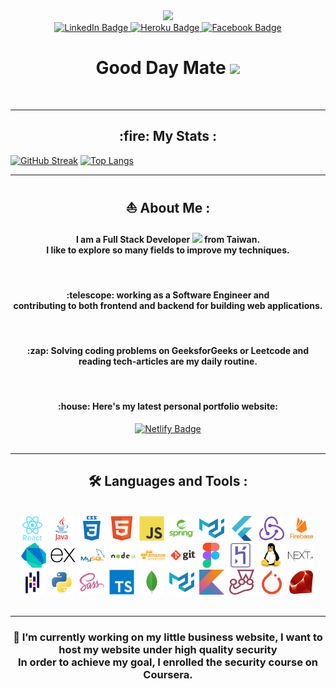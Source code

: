 <div id="header" align="center">
  	<img src="https://media.giphy.com/media/HwBlFQZFcAoUcPHZdX/giphy.gif" width="100"/>  	
</div>

<div id="badges" align="center">
	  <a href="https://www.linkedin.com/in/lf2lf2kk/">
			<img src="https://img.shields.io/badge/FuSheng-blue?style=for-the-badge&logo=linkedin&logoColor=white" alt="LinkedIn Badge"/>
	  </a>
	  <a href="https://broccolimedia.net/">
			<img src="https://img.shields.io/badge/BroccoliMedia-orange?style=for-the-badge&logo=heroku&logoColor=white" alt="Heroku Badge"/>
	  </a>
	  <a href="https://www.facebook.com/fusheng902">
			<img src="https://img.shields.io/badge/FuSheng-blue?style=for-the-badge&logo=facebook&logoColor=white" alt="Facebook Badge"/>
	  </a>
</div>

<h1 align="center">
	Good Day Mate
   	<img src="https://media.giphy.com/media/hvRJCLFzcasrR4ia7z/giphy.gif" width="30px"/>
</h1>

<div align="center">
	<img src="https://komarev.com/ghpvc/?username=FuShengK&style=flat-square&color=blue" alt=""/>
</div>

---

<h2 align="center">
	:fire: My Stats :
</h2>

[![GitHub Streak](http://github-readme-streak-stats.herokuapp.com?user=FuShengK&theme=dark&background=193240)](https://git.io/streak-stats)
[![Top Langs](https://github-readme-stats.vercel.app/api/top-langs/?username=FuShengK&show_icons=true&layout=compact&theme=vision-friendly-dark)](https://github.com/anuraghazra/github-readme-stats)
<br/>

---

<h2 align="center">
	⛵ About Me :
</h2>

<h4 align="center">
	I am a Full Stack Developer <img src="https://media.giphy.com/media/WUlplcMpOCEmTGBtBW/giphy.gif" width="30"> from Taiwan.  <br/>
	I like to explore so many fields to improve my techniques.
</h4>
<br/>
<h4 align="center">
	:telescope: working as a Software Engineer and <br/>
				contributing to both frontend and backend for building web applications.
</h4>
<br/>
<h4 align="center">
	:zap: Solving coding problems on GeeksforGeeks or Leetcode and <br/> 
				reading tech-articles are my daily routine.
</h4>
<br/>
<h4 align="center">
	:house: Here's my latest personal portfolio website:
</h4>
<div align="center">
	<a href="https://fusheng.info/">
		<img src="https://img.shields.io/badge/FuSheng-blue?style=for-the-badge&logo=Netlify&logoColor=white" width="20%" height="20%" alt="Netlify Badge"/>
	</a>
</div>	
<br/>

---

<h2 align="center">
	🛠️ Languages and Tools :
</h2>
<br/>

<!-- Dev Icon import Sample -->
<!-- <img src="https://github.com/devicons/devicon/blob/master/icons//-original.svg" title=""  alt="" width="40" height="40"/>&nbsp; -->

<div align="center">
	<img src="https://github.com/devicons/devicon/blob/master/icons/react/react-original-wordmark.svg" title="React" alt="React" width="40" height="40"/>&nbsp;
	<img src="https://github.com/devicons/devicon/blob/master/icons/java/java-original-wordmark.svg" title="Java" alt="Java" width="40" height="40"/>&nbsp;
	<img src="https://github.com/devicons/devicon/blob/master/icons/css3/css3-plain-wordmark.svg"  title="CSS3" alt="CSS" width="40" height="40"/>&nbsp;
	<img src="https://github.com/devicons/devicon/blob/master/icons/html5/html5-original.svg" title="HTML5" alt="HTML" width="40" height="40"/>&nbsp;
	<img src="https://github.com/devicons/devicon/blob/master/icons/javascript/javascript-original.svg" title="JavaScript" alt="JavaScript" width="40" height="40"/>&nbsp;
	<img src="https://github.com/devicons/devicon/blob/master/icons/spring/spring-original-wordmark.svg" title="Spring" alt="Spring" width="40" height="40"/>&nbsp;
	<img src="https://github.com/devicons/devicon/blob/master/icons/materialui/materialui-original.svg" title="Material UI" alt="Material UI" width="40" height="40"/>&nbsp;
	<img src="https://github.com/devicons/devicon/blob/master/icons/flutter/flutter-original.svg" title="Flutter" alt="Flutter" width="40" height="40"/>&nbsp;
	<img src="https://github.com/devicons/devicon/blob/master/icons/redux/redux-original.svg" title="Redux" alt="Redux " width="40" height="40"/>&nbsp;
	<img src="https://github.com/devicons/devicon/blob/master/icons/firebase/firebase-plain-wordmark.svg" title="Firebase" alt="Firebase" width="40" height="40"/>&nbsp;
	<img src="https://github.com/devicons/devicon/blob/master/icons/dart/dart-original.svg" title="dart"  alt="dart" width="40" height="40"/>&nbsp;
	<img src="https://github.com/devicons/devicon/blob/master/icons/express/express-original.svg" title="express"  alt="express" width="40" height="40"/>&nbsp;
	<img src="https://github.com/devicons/devicon/blob/master/icons/mysql/mysql-original-wordmark.svg" title="MySQL"  alt="MySQL" width="40" height="40"/>&nbsp;
	<img src="https://github.com/devicons/devicon/blob/master/icons/nodejs/nodejs-original-wordmark.svg" title="NodeJS" alt="NodeJS" width="40" height="40"/>&nbsp;
	<img src="https://github.com/devicons/devicon/blob/master/icons/amazonwebservices/amazonwebservices-plain-wordmark.svg" title="AWS" alt="AWS" width="40" height="40"/>&nbsp;
	<img src="https://github.com/devicons/devicon/blob/master/icons/git/git-original-wordmark.svg" title="Git" **alt="Git" width="40" height="40"/>
	<img src="https://github.com/devicons/devicon/blob/master/icons/figma/figma-original.svg" title="figma"  alt="figma" width="40" height="40"/>&nbsp;
	<img src="https://github.com/devicons/devicon/blob/master/icons/heroku/heroku-original.svg" title="heroku"  alt="heroku" width="40" height="40"/>&nbsp;
	<img src="https://github.com/devicons/devicon/blob/master/icons/linux/linux-original.svg" title="linux"  alt="linux" width="40" height="40"/>&nbsp;
	<img src="https://github.com/devicons/devicon/blob/master/icons/nextjs/nextjs-original-wordmark.svg" title="nextjs"  alt="nextjs" width="40" height="40"/>&nbsp;
	<img src="https://github.com/devicons/devicon/blob/master/icons/pandas/pandas-original.svg" title="pandas"  alt="pandas" width="40" height="40"/>&nbsp;
	<img src="https://github.com/devicons/devicon/blob/master/icons/python/python-original.svg" title="python"  alt="python" width="40" height="40"/>&nbsp;
	<img src="https://github.com/devicons/devicon/blob/master/icons/sass/sass-original.svg" title="sass"  alt="sass" width="40" height="40"/>&nbsp;
	<img src="https://github.com/devicons/devicon/blob/master/icons/typescript/typescript-original.svg" title="typescript"  alt="typescript" width="40" height="40"/>&nbsp;
	<img src="https://github.com/devicons/devicon/blob/master/icons/mongodb/mongodb-original.svg" title="mongodb"  alt="mongodb" width="40" height="40"/>&nbsp;
	<img src="https://github.com/devicons/devicon/blob/master/icons/materialui/materialui-original.svg" title="materialui"  alt="materialui" width="40" height="40"/>&nbsp;
	<img src="https://github.com/devicons/devicon/blob/master/icons/kotlin/kotlin-original.svg" title="kotlin"  alt="kotlin" width="40" height="40"/>&nbsp;
	<img src="https://github.com/devicons/devicon/blob/master/icons/jest/jest-plain.svg" title="jest"  alt="jest" width="40" height="40"/>&nbsp;
	<img src="https://github.com/devicons/devicon/blob/master/icons/pytorch/pytorch-original.svg" title="pytorch"  alt="pytorch" width="40" height="40"/>&nbsp;
	<img src="https://github.com/devicons/devicon/blob/master/icons/ruby/ruby-original.svg" title="ruby"  alt="ruby" width="40" height="40"/>&nbsp;
</div>
<br/>

---

<h3 align="center">
	🔭 I’m currently working on my little business website, I want to host my website under high quality security <br/>
	In order to achieve my goal, I enrolled the security course on Coursera.
</h3>
<br/>

<div align="center">
</div>
<br/>

<div align="center">
</div>
<br/>


<!-- - 🌱 I’m currently learning ...
- 👯 I’m looking to collaborate on ...
- 🤔 I’m looking for help with ...
- 💬 Ask me about ...
- 📫 How to reach me: ...
- ⚡ Fun fact: ... -->

